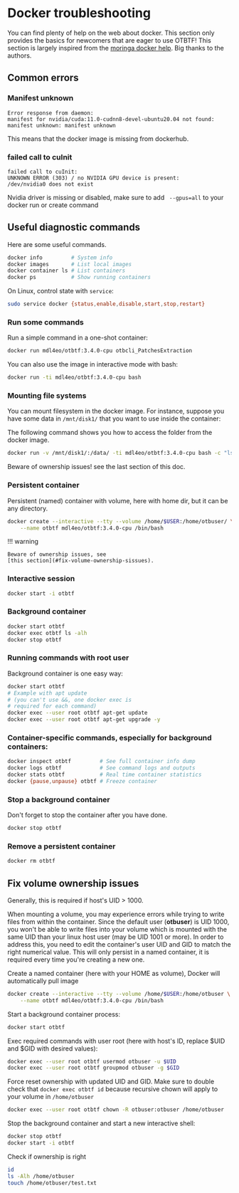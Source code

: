 # Docker troubleshooting

You can find plenty of help on the web about docker. 
This section only provides the basics for newcomers that are eager to use 
OTBTF!
This section is largely inspired from the 
[moringa docker help](https://gitlab.irstea.fr/raffaele.gaetano/moringa/blob/develop/docker/README.md). 
Big thanks to the authors.

## Common errors

### Manifest unknown

```
Error response from daemon: 
manifest for nvidia/cuda:11.0-cudnn8-devel-ubuntu20.04 not found: 
manifest unknown: manifest unknown
```

This means that the docker image is missing from dockerhub.

### failed call to cuInit

```
failed call to cuInit: 
UNKNOWN ERROR (303) / no NVIDIA GPU device is present: 
/dev/nvidia0 does not exist
```

Nvidia driver is missing or disabled, make sure to add 
` --gpus=all` to your docker run or create command

## Useful diagnostic commands

Here are some useful commands.

```bash
docker info         # System info
docker images       # List local images
docker container ls # List containers
docker ps           # Show running containers
```

On Linux, control state with `service`:

```bash
sudo service docker {status,enable,disable,start,stop,restart}
```

### Run some commands

Run a simple command in a one-shot container:

```bash
docker run mdl4eo/otbtf:3.4.0-cpu otbcli_PatchesExtraction
```

You can also use the image in interactive mode with bash:

```bash
docker run -ti mdl4eo/otbtf:3.4.0-cpu bash
```

### Mounting file systems

You can mount filesystem in the docker image.
For instance, suppose you have some data in `/mnt/disk1/` that you want 
to use inside the container:

The following command shows you how to access the folder from the docker image.

```bash
docker run -v /mnt/disk1/:/data/ -ti mdl4eo/otbtf:3.4.0-cpu bash -c "ls /data"
```
Beware of ownership issues! see the last section of this doc.

### Persistent container

Persistent (named) container with volume, here with home dir, but it can be 
any directory.

```bash
docker create --interactive --tty --volume /home/$USER:/home/otbuser/ \
    --name otbtf mdl4eo/otbtf:3.4.0-cpu /bin/bash
```

!!! warning

    Beware of ownership issues, see 
    [this section](#fix-volume-ownership-sissues).

### Interactive session

```bash
docker start -i otbtf
```

### Background container

```bash
docker start otbtf
docker exec otbtf ls -alh
docker stop otbtf
```

### Running commands with root user

Background container is one easy way:

```bash
docker start otbtf
# Example with apt update 
# (you can't use &&, one docker exec is
# required for each command)
docker exec --user root otbtf apt-get update
docker exec --user root otbtf apt-get upgrade -y
```

### Container-specific commands, especially for background containers:

```bash
docker inspect otbtf         # See full container info dump
docker logs otbtf            # See command logs and outputs
docker stats otbtf           # Real time container statistics
docker {pause,unpause} otbtf # Freeze container
```

### Stop a background container

Don't forget to stop the container after you have done.

```bash
docker stop otbtf
```

### Remove a persistent container

```bash
docker rm otbtf
```

## Fix volume ownership issues

Generally, this is required if host's UID > 1000.

When mounting a volume, you may experience errors while trying to write files 
from within the container.
Since the default user (**otbuser**) is UID 1000, you won't be able to write 
files into your volume 
which is mounted with the same UID than your linux host user (may be UID 1001
or more). 
In order to address this, you need to edit the container's user UID and GID to 
match the right numerical value.
This will only persist in a named container, it is required every time you're 
creating a new one.


Create a named container (here with your HOME as volume), Docker will 
automatically pull image

```bash
docker create --interactive --tty --volume /home/$USER:/home/otbuser \
    --name otbtf mdl4eo/otbtf:3.4.0-cpu /bin/bash
```

Start a background container process:

```bash
docker start otbtf
```

Exec required commands with user root (here with host's ID, replace $UID and 
$GID with desired values):

```bash
docker exec --user root otbtf usermod otbuser -u $UID
docker exec --user root otbtf groupmod otbuser -g $GID
```

Force reset ownership with updated UID and GID. 
Make sure to double check that `docker exec otbtf id` because recursive chown 
will apply to your volume in `/home/otbuser`

```bash
docker exec --user root otbtf chown -R otbuser:otbuser /home/otbuser
```

Stop the background container and start a new interactive shell:

```bash
docker stop otbtf
docker start -i otbtf
```

Check if ownership is right

```bash
id
ls -Alh /home/otbuser
touch /home/otbuser/test.txt
```
